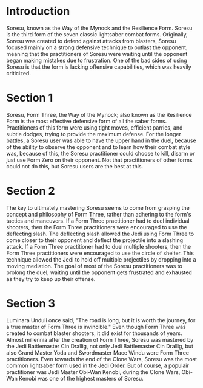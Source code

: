 # Introduction
Soresu, known as the Way of the Mynock and the Resilience Form.
Soresu is the third form of the seven classic lightsaber combat forms.
Originally, Soresu was created to defend against attacks from blasters, Soresu focused mainly on a strong defensive technique to outlast the opponent, meaning that the practitioners of Soresu were waiting until the opponent began making mistakes due to frustration.
One of the bad sides of using Soresu is that the form is lacking offensive capabilities, which was heavily criticized.

# Section 1
Soresu, Form Three, the Way of the Mynock; also known as the Resilience Form is the most effective defensive form of all the saber forms.
Practitioners of this form were using tight moves, efficient parries, and subtle dodges, trying to provide the maximum defense.
For the longer battles, a Soresu user was able to have the upper hand in the duel, because of the ability to observe the opponent and to learn how their combat style was, because of this, the Soresu practitioner could choose to kill, disarm or just use Form Zero on their opponent.
Not that practitioners of other forms could not do this, but Soresu users are the best at this.



# Section 2
The key to ultimately mastering Soresu seems to come from grasping the concept and philosophy of Form Three, rather than adhering to the form's tactics and maneuvers.
If a Form Three practitioner had to duel individual shooters, then the Form Three practitioners were encouraged to use the deflecting slash.
The deflecting slash allowed the Jedi using Form Three to come closer to their opponent and deflect the projectile into a slashing attack.
If a Form Three practitioner had to duel multiple shooters, then the Form Three practitioners were encouraged to use the circle of shelter.
This technique allowed the Jedi to hold off multiple projectiles by dropping into a moving mediation.
The goal of most of the Soresu practitioners was to prolong the duel, waiting until the opponent gets frustrated and exhausted as they try to keep up their offense.



# Section 3
Luminara Unduli once said, "The road is long, but it is worth the journey, for a true master of Form Three is invincible." Even though Form Three was created to combat blaster shooters, it did exist for thousands of years.
Almost millennia after the creation of Form Three, Soresu was mastered by the Jedi Battlemaster Cin Drallig, not only Jedi Battlemaster Cin Drallig, but also Grand Master Yoda and Swordmaster Mace Windu were Form Three practitioners.
Even towards the end of the Clone Wars, Soresu was the most common lightsaber form used in the Jedi Order.
But of course, a populair practitioner was Jedi Master Obi-Wan Kenobi, during the Clone Wars, Obi-Wan Kenobi was one of the highest masters of Soresu.